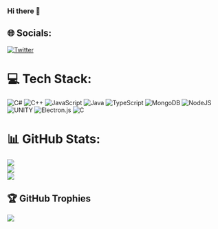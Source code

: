 ### Hi there 👋


## 🌐 Socials:
[![Twitter](https://img.shields.io/badge/Twitter-%231DA1F2.svg?logo=Twitter&logoColor=white)](https://twitter.com/RaizeddDev) 

# 💻 Tech Stack:
![C#](https://img.shields.io/badge/c%23-%23239120.svg?style=flat&logo=c-sharp&logoColor=white) ![C++](https://img.shields.io/badge/c++-%2300599C.svg?style=flat&logo=c%2B%2B&logoColor=white) ![JavaScript](https://img.shields.io/badge/javascript-%23323330.svg?style=flat&logo=javascript&logoColor=%23F7DF1E) ![Java](https://img.shields.io/badge/java-%23ED8B00.svg?style=flat&logo=java&logoColor=white) ![TypeScript](https://img.shields.io/badge/typescript-%23007ACC.svg?style=flat&logo=typescript&logoColor=white) ![MongoDB](https://img.shields.io/badge/MongoDB-%234ea94b.svg?style=flat&logo=mongodb&logoColor=white) ![NodeJS](https://img.shields.io/badge/node.js-6DA55F?style=flat&logo=node.js&logoColor=white) ![UNITY](https://img.shields.io/badge/Unity-%2320232a.svg?style=flat&logo=unity&logoColor=white) ![Electron.js](https://img.shields.io/badge/Electron-191970?style=flat&logo=Electron&logoColor=white) ![C](https://img.shields.io/badge/c-%2300599C.svg?style=flat&logo=c&logoColor=white)
# 📊 GitHub Stats:
![](https://github-readme-stats.vercel.app/api?username=Raizedd&theme=tokyonight&hide_border=false&include_all_commits=true&count_private=true)<br/>
![](https://github-readme-streak-stats.herokuapp.com/?user=Raizedd&theme=tokyonight&hide_border=false)<br/>
![](https://github-readme-stats.vercel.app/api/top-langs/?username=Raizedd&theme=tokyonight&hide_border=false&include_all_commits=true&count_private=true&layout=compact)

## 🏆 GitHub Trophies
![](https://github-profile-trophy.vercel.app/?username=Raizedd&theme=monokai&no-frame=true&no-bg=true&margin-w=4)

<!-- Proudly created with GPRM ( https://gprm.itsvg.in ) -->
